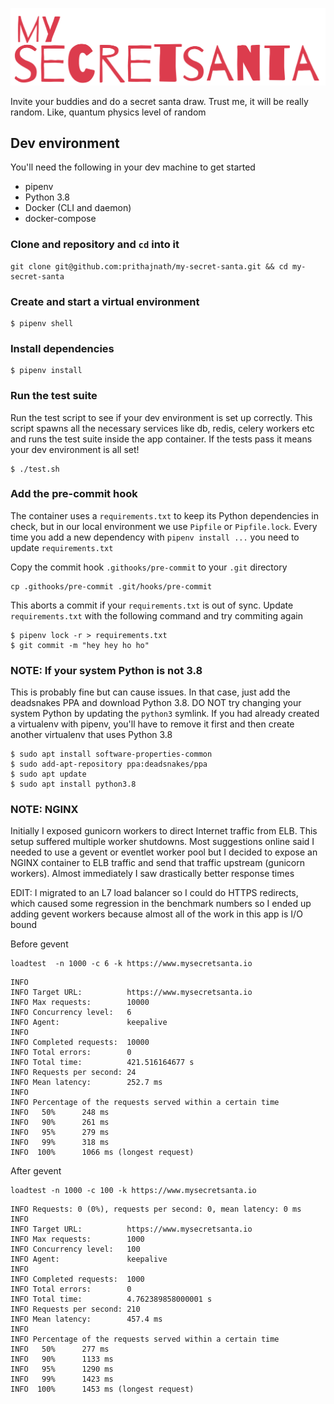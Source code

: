 ![sample image](mysecretsanta.png)

Invite your buddies and do a secret santa draw. Trust me, it will be really random. Like, quantum physics level of random

## Dev environment

You'll need the following in your dev machine to get started

* pipenv
* Python 3.8
* Docker (CLI and daemon)
* docker-compose

### Clone and repository and `cd` into it
```
git clone git@github.com:prithajnath/my-secret-santa.git && cd my-secret-santa
```
### Create and start a virtual environment
```
$ pipenv shell
```
### Install dependencies

```
$ pipenv install
```
### Run the test suite

Run the test script to see if your dev environment is set up correctly. This script spawns all the necessary services like db, redis, celery workers etc and runs the test suite inside the app container. If the tests pass it means your dev environment is all set!

```
$ ./test.sh
```

### Add the pre-commit hook
The container uses a `requirements.txt` to keep its Python dependencies in check, but in our local environment we use `Pipfile` or `Pipfile.lock`. Every time you add a new dependency with `pipenv install ...` you need to update `requirements.txt`

Copy the commit hook `.githooks/pre-commit` to your `.git` directory

```
cp .githooks/pre-commit .git/hooks/pre-commit
```
This aborts a commit if your `requirements.txt` is out of sync. Update `requirements.txt` with the following command and try commiting again

```
$ pipenv lock -r > requirements.txt
$ git commit -m "hey hey ho ho"
```
### NOTE: If your system Python is not 3.8
This is probably fine but can cause issues. In that case, just add the deadsnakes PPA and download Python 3.8. DO NOT try changing your system Python by updating the `python3` symlink. If you had already created a virtualenv with pipenv, you'll have to remove it first and then create another virtualenv that uses Python 3.8

```
$ sudo apt install software-properties-common
$ sudo add-apt-repository ppa:deadsnakes/ppa
$ sudo apt update
$ sudo apt install python3.8
```

### NOTE: NGINX

Initially I exposed gunicorn workers to direct Internet traffic from ELB. This setup suffered multiple worker shutdowns. Most suggestions online said I needed to use a gevent or eventlet worker pool but I decided to expose an NGINX container to ELB traffic and send that traffic upstream (gunicorn workers). Almost immediately I saw drastically better response times

EDIT: I migrated to an L7 load balancer so I could do HTTPS redirects, which caused some regression in the benchmark numbers so I ended up adding gevent workers because almost all of the work in this app is I/O bound

Before gevent

```
loadtest  -n 1000 -c 6 -k https://www.mysecretsanta.io
```

```
INFO 
INFO Target URL:          https://www.mysecretsanta.io
INFO Max requests:        10000
INFO Concurrency level:   6
INFO Agent:               keepalive
INFO 
INFO Completed requests:  10000
INFO Total errors:        0
INFO Total time:          421.516164677 s
INFO Requests per second: 24
INFO Mean latency:        252.7 ms
INFO 
INFO Percentage of the requests served within a certain time
INFO   50%      248 ms
INFO   90%      261 ms
INFO   95%      279 ms
INFO   99%      318 ms
INFO  100%      1066 ms (longest request)

```

After gevent

```
loadtest -n 1000 -c 100 -k https://www.mysecretsanta.io
```

```
INFO Requests: 0 (0%), requests per second: 0, mean latency: 0 ms
INFO 
INFO Target URL:          https://www.mysecretsanta.io
INFO Max requests:        1000
INFO Concurrency level:   100
INFO Agent:               keepalive
INFO 
INFO Completed requests:  1000
INFO Total errors:        0
INFO Total time:          4.762389858000001 s
INFO Requests per second: 210
INFO Mean latency:        457.4 ms
INFO 
INFO Percentage of the requests served within a certain time
INFO   50%      277 ms
INFO   90%      1133 ms
INFO   95%      1290 ms
INFO   99%      1423 ms
INFO  100%      1453 ms (longest request)
```